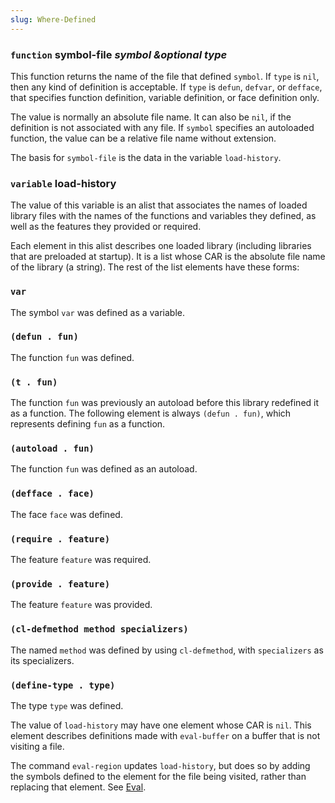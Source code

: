 ```yaml
---
slug: Where-Defined
---
```


### <span className="tag function">`function`</span> **symbol-file** *symbol \&optional type*

This function returns the name of the file that defined `symbol`. If `type` is `nil`, then any kind of definition is acceptable. If `type` is `defun`, `defvar`, or `defface`, that specifies function definition, variable definition, or face definition only.

The value is normally an absolute file name. It can also be `nil`, if the definition is not associated with any file. If `symbol` specifies an autoloaded function, the value can be a relative file name without extension.

The basis for `symbol-file` is the data in the variable `load-history`.

### <span className="tag variable">`variable`</span> **load-history**

The value of this variable is an alist that associates the names of loaded library files with the names of the functions and variables they defined, as well as the features they provided or required.

Each element in this alist describes one loaded library (including libraries that are preloaded at startup). It is a list whose CAR is the absolute file name of the library (a string). The rest of the list elements have these forms:

### `var`

The symbol `var` was defined as a variable.

### `(defun . fun)`

The function `fun` was defined.

### `(t . fun)`

The function `fun` was previously an autoload before this library redefined it as a function. The following element is always `(defun . fun)`, which represents defining `fun` as a function.

### `(autoload . fun)`

The function `fun` was defined as an autoload.

### `(defface . face)`

The face `face` was defined.

### `(require . feature)`

The feature `feature` was required.

### `(provide . feature)`

The feature `feature` was provided.

### `(cl-defmethod method specializers)`

The named `method` was defined by using `cl-defmethod`, with `specializers` as its specializers.

### `(define-type . type)`

The type `type` was defined.

The value of `load-history` may have one element whose CAR is `nil`. This element describes definitions made with `eval-buffer` on a buffer that is not visiting a file.

The command `eval-region` updates `load-history`, but does so by adding the symbols defined to the element for the file being visited, rather than replacing that element. See [Eval](/docs/elisp/Eval).
